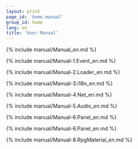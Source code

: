 ```yaml
---
layout: print
page_id: 'home.manual'
group_id: home
lang: en
title: 'User Manual'
---
```

{% include manual/Manual_en.md %}

{% include manual/Manual-1.Event_en.md %}

{% include manual/Manual-2.Loader_en.md %}

{% include manual/Manual-3.i18n_en.md %}

{% include manual/Manual-4.Net_en.md %}

{% include manual/Manual-5.Audio_en.md %}

{% include manual/Manual-6.Panel_en.md %}

{% include manual/Manual-6.Panel_en.md %}

{% include manual/Manual-8.RpgMaterial_en.md %}